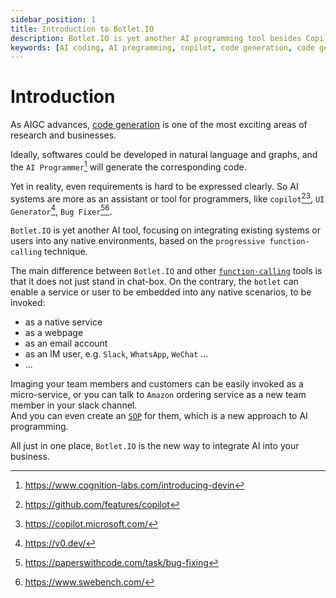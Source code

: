 ```yaml
---
sidebar_position: 1
title: Introduction to Botlet.IO
description: Botlet.IO is yet another AI programming tool besides Copilot, UI generator, and bug fixer, etc.
keywords: [AI coding, AI programming, copilot, code generation, code generator, v0.dev, SWE-bench, AI programming tool]
---
```


# Introduction

As AIGC advances, [code generation](https://paperswithcode.com/task/code-generation) is one of the most exciting areas of research and businesses.

Ideally, softwares could be developed in natural language and graphs, and the `AI Programmer`[^1] will generate the corresponding code.

Yet in reality, even requirements is hard to be expressed clearly. So AI systems are more as an assistant or tool for programmers, like `copilot`[^2][^3], `UI Generator`[^4], `Bug Fixer`[^5][^6].

`Botlet.IO` is yet another AI tool, focusing on integrating existing systems or users into any native environments, based on the `progressive function-calling` technique.

The main difference between `Botlet.IO` and other [`function-calling`](https://platform.openai.com/docs/guides/function-calling) tools is that it does not just stand in chat-box. On the contrary, the `botlet` can enable a service or user to be embedded into any native scenarios, to be invoked:

- as a native service
- as a webpage
- as an email account
- as an IM user, e.g. `Slack`, `WhatsApp`, `WeChat` ...
- ...

Imaging your team members and customers can be easily invoked as a micro-service, or you can talk to `Amazon` ordering service as a new team member in your slack channel.  
And you can even create an [`SOP`](https://en.wikipedia.org/wiki/Standard_operating_procedure) for them, which is a new approach to AI programming.  

All just in one place, `Botlet.IO` is the new way to integrate AI into your business.

[^1]: https://www.cognition-labs.com/introducing-devin
[^2]: https://github.com/features/copilot
[^3]: https://copilot.microsoft.com/
[^4]: https://v0.dev/
[^5]: https://paperswithcode.com/task/bug-fixing
[^6]: https://www.swebench.com/